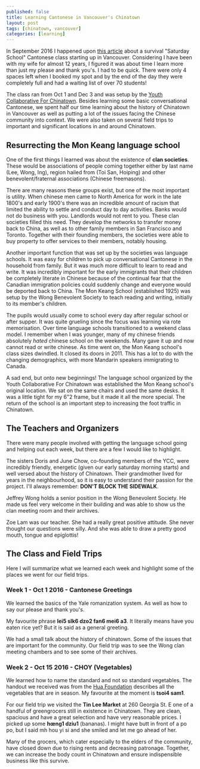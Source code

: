 ```yaml
---
published: false
title: Learning Cantonese in Vancouver's Chinatown
layout: post
tags: [chinatown, vancouver]
categories: [learning]
---
```

In September 2016 I happened upon [this article](http://www.metronews.ca/news/vancouver/2016/09/20/chinese-school-in-chinatown-focuses-on-survival-cantonese.html) about a survival "Saturday School" Cantonese class starting up in Vancouver. Considering I have been with my wife for almost 12 years, I figured it was about time I learn more than just my please and thank you's. I had to be quick. There were only 4 spaces left when I booked my spot and by the end of the day they were completely full and had a waiting list of over 70 students!

The class ran from Oct 1 and Dec 3 and was setup by the [Youth Collaborative For Chinatown](http://ycc-yvr.com/). Besides learning some basic conversational Cantonese, we spent half our time learning about the history of Chinatown in Vancouver as well as putting a lot of the issues facing the Chinese community into context. We were also taken on several field trips to important and significant locations in and around Chinatown.

## Resurrecting the Mon Keang language school

One of the first things I learned was about the existence of **clan societies**. These would be associations of people coming together either by last name (Lee, Wong, Ing), region hailed from (Toi San, Hoiping) and other benevolent/fraternal associations (Chinese freemasons).

There are many reasons these groups exist, but one of the most important is utility. When chinese men came to North America for work in the late 1800's and early 1900's there was an incredible amount of racism that limited the ability to settle and conduct day to day activities. Banks would not do business with you. Landlords would not rent to you. These clan societies filled this need. They develop the networks to transfer money back to China, as well as to other family members in San Francisco and Toronto. Together with their founding members, the societies were able to buy property to offer services to their members, notably housing. 

Another important function that was set up by the societies was language schools. It was easy for children to pick up conversational Cantonese in the household from family. But it was much more difficult to learn to read and write. It was incredibly important for the early immigrants that their children be completely literate in Chinese because of the continual fear that the Canadian immigration policies could suddenly change and everyone would be deported back to China. The Mon Keang School (established 1925) was setup by the Wong Benevolent Society to teach reading and writing, initially to its member's children. 

The pupils would usually come to school every day after regular school or after supper. It was quite grueling since the focus was learning via rote memorisation. Over time language schools transitioned to a weekend class model. I remember when I was younger, many of my chinese friends absolutely *hated* chinese school on the weekends. Many gave it up and now cannot read or write chinese. As time went on, the Mon Keang school's class sizes dwindled. It closed its doors in 2011. This has a lot to do with the changing demographics, with more Mandarin speakers immigrating to Canada.

A sad end, but onto new beginnings! The language school organized by the Youth Collaborative For Chinatown was established the Mon Keang school's original location. We sat on the same chairs and used the same desks. It was a little tight for my 6"2 frame, but it made it all the more special. The return of the school is an important step to increasing the foot traffic in Chinatown.

## The Teachers and Organizers

There were many people involved with getting the language school going and helping out each week, but there are a few I would like to highlight.

The sisters Doris and June Chow, co-founding members of the YCC, were incredibly friendly, energetic (given our early saturday morning starts) and well versed about the history of Chinatown. Their grandmother lived for years in the neighbourhood, so it is easy to understand their passion for the project. I'll always remember: **DON'T BLOCK THE SIDEWALK**.

Jeffrey Wong holds a senior position in the Wong Benevolent Society. He made us feel very welcome in their building and was able to show us the clan meeting room and their archives.

Zoe Lam was our teacher. She had a really great positive attitude. She never thought our questions were silly. And she was able to draw a pretty good mouth, tongue and epiglottis!

## The Class and Field Trips

Here I will summarize what we learned each week and highlight some of the places we went for our field trips.

### Week 1 - Oct 1 2016 - Cantonese Greetings

We learned the basics of the Yale romanization system. As well as how to say our please and thank you's.

My favourite phrase **lei5 sIk6 dzo2 fan6 mei6 a3**. It literally means have you eaten rice yet? But it is said as a general greeting.

We had a small talk about the history of chinatown. Some of the issues that are important for the community. Our field trip was to see the Wong clan meeting chambers and to see some of their archives.

### Week 2 - Oct 15 2016 - CHOY (Vegetables)

We learned how to name the standard and not so standard vegetables. The handout we received was from the [Hua Foundation](http://www.huafoundation.org/thechoiproject/seasonal-choi-guide/) describes all the vegetables that are in season. My favourite at the moment is **tsoi4 sam1**.

For our field trip we visited the **Tin Lee Market** at 260 Georgia St. E one of a handful of greengrocers still in existence in Chinatown. They are clean, spacious and have a great selection and have very reasonable prices. I picked up some **hœng1 dziu1** (bananas). I might have butt in front of a po po, but I said mh hou yi si and she smiled and let me go ahead of her.

Many of the grocers, which cater especially to the elders of the community, have closed down due to rising rents and decreasing patronage. Together, we can increase the body count in Chinatown and ensure indispensible business like this survive.
